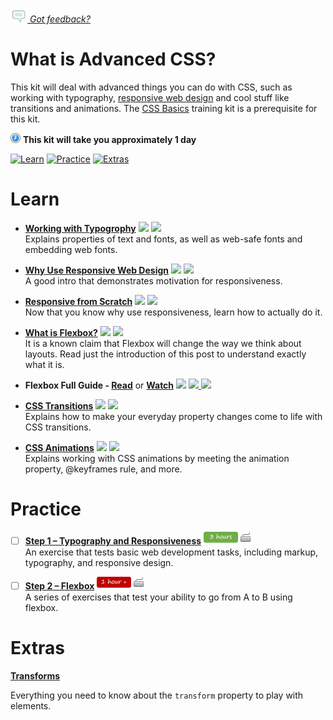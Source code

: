*[![Feedback](/assets/feedback.gif) Got feedback?](https://docs.google.com/a/wix.com/forms/d/1aJHLJJsRKY_5TgHgsqh1Yrkt_EYaDkm-t8wCKNqGLMo/viewform?usp=send_form)*

# What is Advanced CSS?

This kit will deal with advanced things you can do with CSS, such as working with typography, [responsive web design](https://en.wikipedia.org/wiki/Responsive_web_design) and cool stuff like transitions and animations. 
The [CSS Basics](https://github.com/wix/ng-training-kit/blob/master/Content/CSS%20Basics.md) training kit is a prerequisite for this kit.

![](/assets/clock-16.png) **This kit will take you approximately 1 day**

<a href="#learn"><img src="https://github.com/wix/ng-training-kit/blob/master/assets/btn-learn.png" alt="Learn" height="48" width="140"></img></a>
<a href="#practice"><img src="https://github.com/wix/ng-training-kit/blob/master/assets/btn-practice.png" alt="Practice" height="48" width="140"></img></a>
<a href="#extras"><img src="https://github.com/wix/ng-training-kit/blob/master/assets/btn-extras.png" alt="Extras" height="48" width="140"></img></a>


# Learn

- **[Working with Typogrophy](http://learn.shayhowe.com/html-css/working-with-typography/)** <a href="#"><img src="https://github.com/wix/ng-training-kit/blob/master/assets/time-1h.png"></img></a> <a href="#"><img src="https://github.com/wix/ng-training-kit/blob/master/assets/tag-read.png"></img></a>   
  Explains properties of text and fonts, as well as web-safe fonts and embedding web fonts.

- **[Why Use Responsive Web Design](https://teamtreehouse.com/library/why-use-responsive-web-design)** <a href="#"><img src="https://github.com/wix/ng-training-kit/blob/master/assets/time-5m.png"></img></a> <a href="#"><img src="https://github.com/wix/ng-training-kit/blob/master/assets/tag-video.png"></img></a>   
  A good intro that demonstrates motivation for responsiveness.

- **[Responsive from Scratch](http://learn.shayhowe.com/advanced-html-css/responsive-web-design/)** <a href="#"><img src="https://github.com/wix/ng-training-kit/blob/master/assets/time-1h.png"></img></a> <a href="#"><img src="https://github.com/wix/ng-training-kit/blob/master/assets/tag-read.png"></img></a>   
  Now that you know why use responsiveness, learn how to actually do it.
 
- **[What is Flexbox?](http://spaceninja.com/2015/08/24/what-is-flexbox/)** <a href="#"><img src="https://github.com/wix/ng-training-kit/blob/master/assets/time-5m.png"></img></a> <a href="#"><img src="https://github.com/wix/ng-training-kit/blob/master/assets/tag-read.png"></img></a>   
  It is a known claim that Flexbox will change the way we think about layouts. Read just the introduction of this post to understand exactly what it is.
   
- **Flexbox Full Guide - [Read](https://css-tricks.com/snippets/css/a-guide-to-flexbox/)** or **[Watch](http://flexbox.io/#/view/Vj7NZ6FiQvo)** <a href="#"><img src="https://github.com/wix/ng-training-kit/blob/master/assets/time-1h.png"></img></a> <a href="#"><img src="https://github.com/wix/ng-training-kit/blob/master/assets/tag-read.png"> <a href="#"><img src="https://github.com/wix/ng-training-kit/blob/master/assets/tag-video.png"> 

- **[CSS Transitions](https://www.youtube.com/watch?v=eRcAf69IdCk)** <a href="#"><img src="https://github.com/wix/ng-training-kit/blob/master/assets/time-30m.png"></img></a> <a href="#"><img src="https://github.com/wix/ng-training-kit/blob/master/assets/tag-video.png"></img></a>   
  Explains how to make your everyday property changes come to life with CSS transitions.

- **[CSS Animations](https://www.youtube.com/watch?v=LzELw8k1FEY)** <a href="#"><img src="https://github.com/wix/ng-training-kit/blob/master/assets/time-30m.png"></img></a> <a href="#"><img src="https://github.com/wix/ng-training-kit/blob/master/assets/tag-video.png"></img></a>   
  Explains working with CSS animations by meeting the animation property, @keyframes rule, and more.


# Practice

- [ ] **[Step 1 – Typography and Responsiveness](http://thenewcode.com/799/Stormy-Weather-A-Responsive-Web-Page-Exercise)** <a href="#"><img src="/assets/time-3h.png"></img></a> <a href="#"><img src="/assets/tag-handson.png"></img></a>     
  An exercise that tests basic web development tasks, including markup, typography, and responsive design. 

- [ ] **[Step 2 – Flexbox](https://docs.google.com/document/d/1esktowtXHbuHFO1BwnRqgBYeUV-nrbkUsVDZkjlhVOY/edit)** <a href="#"><img src="/assets/time-1h.png"></img></a> <a href="#"><img src="/assets/tag-handson.png"></img></a>     
  A series of exercises that test your ability to go from A to B using flexbox.


# Extras

**[Transforms](http://learn.shayhowe.com/advanced-html-css/css-transforms/)**

  Everything you need to know about the `transform` property to play with elements.

